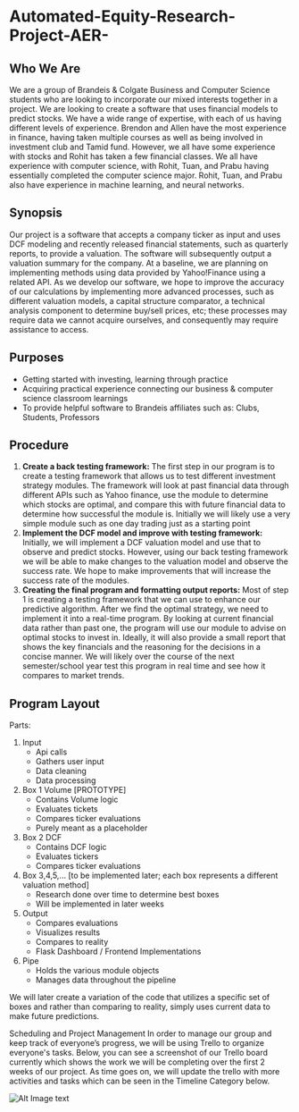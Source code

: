 # Automated-Equity-Research-Project-AER-
## Who We Are
We are a group of Brandeis & Colgate Business and Computer Science students who are
looking to incorporate our mixed interests together in a project. We are looking to create a
software that uses financial models to predict stocks. We have a wide range of expertise, with
each of us having different levels of experience. Brendon and Allen have the most experience in
finance, having taken multiple courses as well as being involved in investment club and Tamid
fund. However, we all have some experience with stocks and Rohit has taken a few financial
classes. We all have experience with computer science, with Rohit, Tuan, and Prabu having
essentially completed the computer science major. Rohit, Tuan, and Prabu also have experience
in machine learning, and neural networks.

## Synopsis
Our project is a software that accepts a company ticker as input and uses DCF modeling
and recently released financial statements, such as quarterly reports, to provide a valuation.
The software will subsequently output a valuation summary for the company. At a baseline, we
are planning on implementing methods using data provided by Yahoo!Finance using a related
API. As we develop our software, we hope to improve the accuracy of our calculations by
implementing more advanced processes, such as different valuation models, a capital structure
comparator, a technical analysis component to determine buy/sell prices, etc; these processes
may require data we cannot acquire ourselves, and consequently may require assistance to
access.

## Purposes
- Getting started with investing, learning through practice
- Acquiring practical experience connecting our business & computer science classroom
learnings
- To provide helpful software to Brandeis affiliates such as: Clubs, Students, Professors

## Procedure
1. **Create a back testing framework:** 
The first step in our program is to create a testing framework that allows us to test
different investment strategy modules. The framework will look at past financial data
through different APIs such as Yahoo finance, use the module to determine which stocks
are optimal, and compare this with future financial data to determine how successful
the module is. Initially we will likely use a very simple module such as one day trading
just as a starting point
2. **Implement the DCF model and improve with testing framework:** 
Initially, we will implement a DCF valuation model and use that to observe and predict
stocks. However, using our back testing framework we will be able to make changes to
the valuation model and observe the success rate. We hope to make improvements that
will increase the success rate of the modules.
3. **Creating the final program and formatting output reports:** 
Most of step 1 is creating a testing framework that we can use to enhance our predictive
algorithm. After we find the optimal strategy, we need to implement it into a real-time
program. By looking at current financial data rather than past one, the program will use
our module to advise on optimal stocks to invest in. Ideally, it will also provide a small
report that shows the key financials and the reasoning for the decisions in a concise
manner. We will likely over the course of the next semester/school year test this
program in real time and see how it compares to market trends.

## Program Layout
Parts:
1. Input
   - Api calls
   - Gathers user input
   - Data cleaning
   - Data processing
2. Box 1 Volume [PROTOTYPE]
   - Contains Volume logic
   - Evaluates tickets
   - Compares ticker evaluations
   - Purely meant as a placeholder
3. Box 2 DCF
   - Contains DCF logic
   - Evaluates tickers
   - Compares ticker evaluations
4. Box 3,4,5,... [to be implemented later; each box represents a different valuation method]
   - Research done over time to determine best boxes
   - Will be implemented in later weeks
5. Output
   - Compares evaluations
   - Visualizes results
   - Compares to reality
   - Flask Dashboard / Frontend Implementations
6. Pipe
   - Holds the various module objects
   - Manages data throughout the pipeline

We will later create a variation of the code that utilizes a specific set of boxes and rather than
comparing to reality, simply uses current data to make future predictions.

Scheduling and Project Management
In order to manage our group and keep track of everyone’s progress, we will be using Trello to
organize everyone's tasks. Below, you can see a screenshot of our Trello board currently which
shows the work we will be completing over the first 2 weeks of our project. As time goes on, we
will update the trello with more activities and tasks which can be seen in the Timeline Category
below.

![Alt Image text](/relative/path/to/img.png?raw=true "Optional Title")
